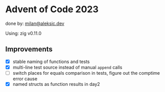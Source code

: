 # Advent of Code 2023

done by: milan@aleksic.dev

Using: zig v0.11.0

## Improvements

- [x] stable naming of functions and tests
- [x] multi-line test source instead of manual `append` calls
- [ ] switch places for equals comparison in tests, figure out the comptime error cause
- [x] named structs as function results in day2